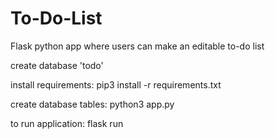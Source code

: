 # To-Do-List
Flask python app where users can make an editable to-do list

create database 'todo'

install requirements:
pip3 install -r requirements.txt

create database tables:
python3 app.py

to run application:
flask run
